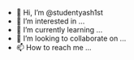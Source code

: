 - 👋 Hi, I’m @studentyash1st
- 👀 I’m interested in ...
- 🌱 I’m currently learning ...
- 💞️ I’m looking to collaborate on ...
- 📫 How to reach me ...

<!---
studentyash1st/studentyash1st is a ✨ special ✨ repository because its `README.md` (this file) appears on your GitHub profile.
You can click the Preview link to take a look at your changes.
--->

